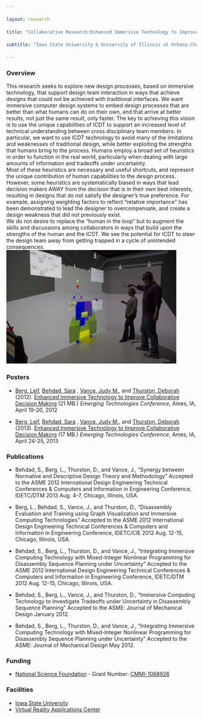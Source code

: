 ```yaml
---

layout: research

title: "Collaborative Research:Enhanced Immersive Technology to Improve Collaborative Decision Making"

subtitle: "Iowa State University & University of Illinois at Urbana-Champaign"

---
```




### Overview

This research seeks to explore new design processes, based on immersive technology, that support design team interaction 
in ways that achieve designs that could not be achieved with traditional interfaces. We want immersive computer design 
systems to embed design processes that are better than what humans can do on their own, and that arrive at better 
results, not just the same result, only faster. The key to achieving this vision is to use the unique capabilities 
of ICDT to support an increased level of technical understanding between cross disciplinary team members. In particular,
we want to use ICDT technology to avoid many of the limitations and weaknesses of traditional design, while better 
exploiting the strengths that humans bring to the process. Humans employ a broad set of heuristics in order to function 
in the real world, particularly when dealing with large amounts of information and tradeoffs under uncertainty.  
Most of these heuristics are necessary and useful shortcuts, and represent the unique contribution of human 
capabilities to the design process. However, some heuristics are systematically biased in ways that lead decision 
makers AWAY from the decision that is in their own best interests, resulting in designs that do not satisfy the 
designer’s true preference. For example, assigning weighting factors to reflect “relative importance” has been 
demonstrated to lead the designer to overcompensate, and create a design weakness that did not previously exist.  
We do not desire to replace the “human in the loop” but to augment the skills and discussions among collaborators 
in ways that build upon the strengths of the human and the ICDT. We see the potential for ICDT to steer the design 
team away from getting trapped in a cycle of unintended consequences. 
<br>
<img src="metal.jpg" width="450">

### Posters
- [Berg, Leif](http://lpberg.com), [Behdad, Sara](http://www.buffalo.edu/directory/find-people-detail-page.html?uid=sarabehd)
, [Vance, Judy M.](http://www.vrac.iastate.edu/~jmvance/), and [Thurston, Deborah](http://ise.illinois.edu/directory/faculty/thurston)
(2012).  [Enhanced Immersive Technology to Improve Collaborative Decision Making](Berg_NSF_Poster_2012.pdf) (21 MB.) _Emerging
Technologies Conference_, Ames, IA, April 19-20, 2012 

- [Berg, Leif](http://lpberg.com/), [Behdad, Sara](http://www.buffalo.edu/directory/find-people-detail-page.html?uid=sarabehd)
, [Vance, Judy M.](http://www.vrac.iastate.edu/~jmvance/), and [Thurston, Deborah](http://ise.illinois.edu/directory/faculty/thurston)
(2013).  [Enhanced Immersive Technology to Improve Collaborative Decision Making](Berg_NSF_Poster_2013.pdf) (17 MB.) _Emerging
Technologies Conference_, Ames, IA, April 24-25, 2013 


### Publications
- Behdad, S., Berg, L., Thurston, D., and Vance, J., “Synergy between Normative and Descriptive Design Theory and Methodology” 
Accepted to the ASME 2012 International Design Engineering Technical Conferences & Computers and Information in Engineering Conference, IDETC/DTM 2013
Aug. 4-7, Chicago, Illinois, USA.

- Berg, L., Behdad, S., Vance, J., and Thurston, D., “Disassembly Evaluation and Training using Graph Visualization and Immersive Computing Technologies” 
Accepted to the ASME 2012 International Design Engineering Technical Conferences & Computers and Information in Engineering Conference, IDETC/CIE 2012
Aug. 12-15, Chicago, Illinois, USA.

- Behdad, S., Berg, L., Thurston, D., and Vance, J., “Integrating Immersive Computing Technology with Mixed-Integer Nonlinear Programming for Disassembly Sequence Planning under Uncertainty” 
Accepted to the ASME 2012 International Design Engineering Technical Conferences & Computers and Information in Engineering Conference, IDETC/DTM 2012 
Aug. 12-15, Chicago, Illinois, USA.

- Behdad, S., Berg, L., Vance, J., and Thurston, D., “Immersive Computing Technology to Investigate Tradeoffs under Uncertainty in Disassembly Sequence Planning” 
Accepted to the ASME: Journal of Mechanical Design 
January 2012.

- Behdad, S., Berg, L., Thurston, D., and Vance, J., “Integrating Immersive Computing Technology with Mixed-Integer Nonlinear Programming for Disassembly Sequence Planning under Uncertainty”
Accepted to the ASME: Journal of Mechanical Design 
May 2012.

### Funding
- [National Science Foundation](http://www.nsf.gov) - Grant Number: [CMMI-1068926](http://nsf.gov/awardsearch/showAward.do?AwardNumber=1068926)

### Facilities
- [Iowa State University](http://www.iastate.edu)
- [Virtual Reality Applications Center](http://www.vrac.iastate.edu/)
